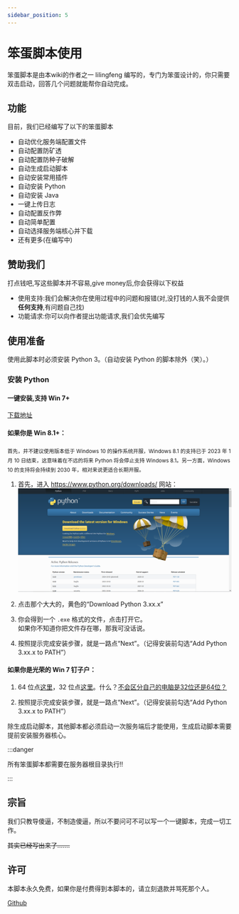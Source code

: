 ```yaml
---
sidebar_position: 5
---
```


# 笨蛋脚本使用

笨蛋脚本是由本wiki的作者之一 lilingfeng 编写的，专门为笨蛋设计的，你只需要双击启动，回答几个问题就能帮你自动完成。

## 功能

目前，我们已经编写了以下的笨蛋脚本

* 自动优化服务端配置文件
* 自动配置防矿透
* 自动配置防种子破解
* 自动生成启动脚本
* 自动安装常用插件
* 自动安装 Python
* 自动安装 Java
* 一键上传日志
* 自动配置反作弊
* 自动简单配置
* 自动选择服务端核心并下载
* 还有更多(在编写中)

## 赞助我们

打点钱吧,写这些脚本并不容易,give money后,你会获得以下权益

* 使用支持:我们会解决你在使用过程中的问题和报错(对,没打钱的人我不会提供**任何支持**,有问题自己找)
* 功能请求:你可以向作者提出功能请求,我们会优先编写

## 使用准备

使用此脚本时必须安装 Python 3。（自动安装 Python 的脚本除外（笑）。）

### 安装 Python

#### 一键安装,支持 Win 7+

[下载地址](https://github.com/lilingfengdev/NitWiki-Script/releases/download/latest/install-python.bat)

#### 如果你是 Win 8.1+：
<sub>首先，并不建议使用版本低于 Windows 10 的操作系统开服，Windows 8.1 的支持已于 2023 年 1 月 10 日结束，这意味着在不远的将来 Python 将会停止支持 Windows 8.1。另一方面，Windows 10 的支持将会持续到 2030 年，相对来说更适合长期开服。</sub>

1. 首先，进入 https://www.python.org/downloads/ 网站：
![img](_images/instruction-website-of-python.png)

2. 点击那个大大的，黄色的“Download Python 3.xx.x”

3. 你会得到一个 `.exe` 格式的文件，点击打开它。    
   如果你不知道你把文件存在哪，那我可没话说。

4. 按照提示完成安装步骤，就是一路点“Next”。（记得安装前勾选“Add Python 3.xx.x to PATH”）

#### 如果你是光荣的 Win 7 钉子户：

1. 64 位点[这里](https://www.python.org/ftp/python/3.8.9/python-3.8.9-amd64.exe)，32 位点[这里](https://www.python.org/ftp/python/3.8.9/python-3.8.9.exe)。什么？[不会区分自己的电脑是32位还是64位？](https://support.microsoft.com/zh-cn/windows/32-%E4%BD%8D%E5%92%8C-64-%E4%BD%8D-windows-%E5%B8%B8%E8%A7%81%E9%97%AE%E9%A2%98%E8%A7%A3%E7%AD%94-c6ca9541-8dce-4d48-0415-94a3faa2e13d)

2. 按照提示完成安装步骤，就是一路点“Next”。（记得安装前勾选“Add Python 3.xx.x to PATH”）

除生成启动脚本，其他脚本都必须启动一次服务端后才能使用，生成启动脚本需要提前安装服务器核心。

:::danger

所有笨蛋脚本都需要在服务器根目录执行!!

:::

## 宗旨

我们只教导傻逼，不制造傻逼，所以不要问可不可以写一个一键脚本，完成一切工作。

~~其实已经写出来了.......~~

## 许可

本脚本永久免费，如果你是付费得到本脚本的，请立刻退款并骂死那个人。

[Github](https://github.com/lilingfengdev/NitWiki-Script)
